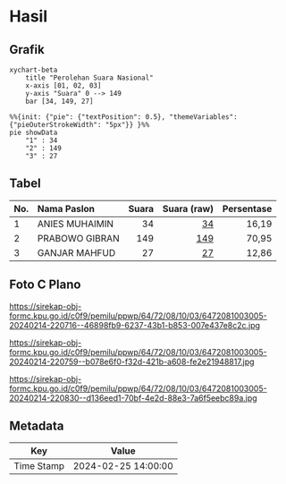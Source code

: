 # Hasil

## Grafik

```mermaid
xychart-beta
    title "Perolehan Suara Nasional"
    x-axis [01, 02, 03]
    y-axis "Suara" 0 --> 149
    bar [34, 149, 27]
```

```mermaid
%%{init: {"pie": {"textPosition": 0.5}, "themeVariables": {"pieOuterStrokeWidth": "5px"}} }%%
pie showData
    "1" : 34
    "2" : 149
    "3" : 27
```

## Tabel

| No. | Nama Paslon    | Suara | Suara (raw) | Persentase |
|:--- |:-------------- | -----:| -----------:| ----------:|
| 1   | ANIES MUHAIMIN | 34    | [34][p-1]   | 16,19      |
| 2   | PRABOWO GIBRAN | 149   | [149][p-2]  | 70,95      |
| 3   | GANJAR MAHFUD  | 27    | [27][p-3]   | 12,86      |


[p-1]: https://github.com/gigit-pemilu/pemilu-2024/blob/main/pilpres/hitung-suara/sub/64-kalimantan-timur/sub/72-kota-samarinda/sub/08-sungai-pinang/sub/1003-gunung-lingai/sub/005-tps/sub/paslon-1.txt
[p-2]: https://github.com/gigit-pemilu/pemilu-2024/blob/main/pilpres/hitung-suara/sub/64-kalimantan-timur/sub/72-kota-samarinda/sub/08-sungai-pinang/sub/1003-gunung-lingai/sub/005-tps/sub/paslon-2.txt
[p-3]: https://github.com/gigit-pemilu/pemilu-2024/blob/main/pilpres/hitung-suara/sub/64-kalimantan-timur/sub/72-kota-samarinda/sub/08-sungai-pinang/sub/1003-gunung-lingai/sub/005-tps/sub/paslon-3.txt

## Foto C Plano

https://sirekap-obj-formc.kpu.go.id/c0f9/pemilu/ppwp/64/72/08/10/03/6472081003005-20240214-220716--46898fb9-6237-43b1-b853-007e437e8c2c.jpg

https://sirekap-obj-formc.kpu.go.id/c0f9/pemilu/ppwp/64/72/08/10/03/6472081003005-20240214-220759--b078e6f0-f32d-421b-a608-fe2e21948817.jpg

https://sirekap-obj-formc.kpu.go.id/c0f9/pemilu/ppwp/64/72/08/10/03/6472081003005-20240214-220830--d136eed1-70bf-4e2d-88e3-7a6f5eebc89a.jpg


## Metadata

| Key        | Value               |
| ---------- | ------------------- |
| Time Stamp | 2024-02-25 14:00:00 |



